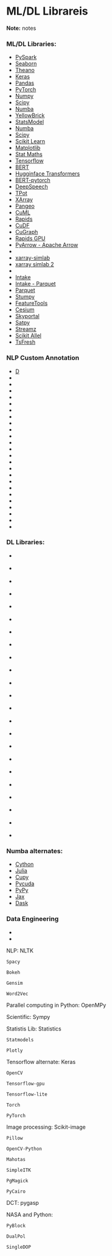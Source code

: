 # ML/DL Librareis

**Note:** notes


### ML/DL Libraries:

* [PySpark](https://github.com/apache/spark/tree/master/python/pyspark)
* [Seaborn](https://github.com/mwaskom/seaborn)
* [Theano](https://github.com/Theano/Theano)
* [Keras](https://github.com/keras-team/keras)
* [Pandas](https://github.com/pandas-dev/pandas)
* [PyTorch](https://github.com/pytorch/pytorch)
* [Numpy](https://github.com/numpy/numpy)
* [Scipy](https://github.com/scipy/scipy)
* [Numba](https://github.com/numba/numba)
* [YellowBrick](https://github.com/districtdatalabs/yellowbrick)
* [StatsModel](https://github.com/statsmodels/statsmodels/)
* [Numba](https://github.com/numba/numba)
* [Scipy](https://github.com/scipy/scipy)
* [Scikit Learn](https://github.com/scikit-learn/scikit-learn)
* [Matplotlib](https://github.com/matplotlib/matplotlib)
* [Stat Maths](https://github.com/tirthajyoti/Stats-Maths-with-Python)
* [Tensorflow](https://github.com/tensorflow/tensorflow)
* [BERT](https://github.com/google-research/bert)
* [Hugginface Transformers](https://github.com/huggingface/transformers)
* [BERT-pytorch](https://github.com/codertimo/BERT-pytorch)
* [DeepSpeech](https://github.com/mozilla/DeepSpeech)
* [TPot](https://github.com/EpistasisLab/tpot)
* [XArray](https://github.com/pydata/xarray)
* [Pangeo](https://github.com/pangeo-data/pangeo)
* [CuML](https://github.com/rapidsai/cuml)
* [Rapids](https://rapids.ai/)
* [CuDF](https://github.com/rapidsai/cudf)
* [CuGraph](https://github.com/rapidsai/cugraph)
* [Rapids GPU](https://devblogs.nvidia.com/gpu-accelerated-analytics-rapids/)
* [PyArrow - Apache Arrow](https://arrow.apache.org/docs/python/csv.html)
* [](https://github.com/pydata/xarray)
* [xarray-simlab](https://xarray-simlab.readthedocs.io/en/latest/)
* [xarray simlab 2](https://github.com/benbovy/xarray-simlab)
* [](https://github.com/holoviz/datashader)
* [Intake](https://github.com/intake/intake)
* [Intake - Parquet](https://github.com/intake/intake-parquet)
* [Parquet](https://github.com/jcrobak/parquet-python)
* [Stumpy](https://github.com/TDAmeritrade/stumpy)
* [FeatureTools](https://github.com/FeatureLabs/featuretools)
* [Cesium](https://github.com/cesium-ml/cesium)
* [Skyportal](https://github.com/skyportal/skyportal)
* [Satpy](https://github.com/pytroll/satpy)
* [Streamz](https://github.com/python-streamz/streamz)
* [Scikit Allel](https://github.com/cggh/scikit-allel)
* [TsFresh](https://github.com/blue-yonder/tsfresh)








### NLP Custom Annotation

* [D](https://github.com/doccano/doccano)
* [](https://github.com/doccano/doccano-transformer)
* [](https://github.com/Ismail-therap/NLP-rating-customer-review)
* [](https://github.com/ManivannanMurugavel/spacy-ner-annotator)
* [](https://medium.com/saarthi-ai/how-to-make-your-own-ner-model-with-contexual-word-embeddings-5086276e04a0)
* [](https://gist.github.com/kaustumbh7/6dc0b909dbdfea4ae2428fb77e18273f)
* [](https://towardsdatascience.com/named-entity-recognition-ner-with-bert-in-spark-nlp-874df20d1d77)
* [](https://github.com/vunb/vntk)
* [](https://github.com/ConflictingTheories/spacy_ws)
* [](https://github.com/mvielkind/sous-chef-bot)
* [](https://github.com/ManivannanMurugavel/spacy-ner-annotator)
* [](https://github.com/rickeydas/corespace-ner)
* [](https://github.com/kayasanoori/Spacy_NER)
* [](https://github.com/hurcy/drug_ner)
* [](https://github.com/fabriziomiano/VocabularyAnalyzer)
* [](https://github.com/niraj1234567890/entity_extraction_spaCy)
* [](https://github.com/SCK22/TextMining)
* [](https://github.com/floydhub/named-entity-recognition-template)
* [](https://github.com/mit-nlp/MITIE)
* [](https://github.com/NervanaSystems/nlp-architect/blob/master/tutorials/ner/ner_demo.ipynb)
* [](https://github.com/ICLRandD/Blackstone)
* [](https://github.com/deepmipt/ner)
* [](https://github.com/microsoft/nlp-recipes)
* [](https://stanfordnlp.github.io/CoreNLP/ner.html)
* [](https://github.com/mridultuteja/Custom-Labelled-NER-tagger)



### DL Libraries:

* [](https://github.com/leon-ai/leon)

* [](https://github.com/Picovoice/speech-to-text-benchmark)

* [](https://github.com/robmsmt/KerasDeepSpeech)

* [](https://github.com/MainRo/deepspeech-server)

* [](https://github.com/mozilla/DeepSpeech-examples)

* [](https://github.com/rolczynski/Automatic-Speech-Recognition)

* [](https://github.com/asticode/go-astideepspeech)

* [](https://github.com/jinserk/pytorch-asr)

* [](https://github.com/mozilla/DSAlign)

* [](https://github.com/daanzu/deepspeech-websocket-server)

* [](https://github.com/MyrtleSoftware/deepspeech)

* [](https://github.com/silenterus/deepspeech-cleaner)

* [](https://github.com/reith/deepspeech-playground)

* [](https://github.com/thecodrr/vspeech)

* [](https://github.com/thecodrr/vave)

* [](https://github.com/utunga/DeepSpeech)

* [](https://www.satishchandragupta.com/tech/python-speech-to-text-asr-transcriber-with-mozilla-deepspeech.html)

* [](https://github.com/thecodrr/vave)

* [](https://github.com/noahchalifour/baidu-deepspeech2)

* [](https://github.com/hauptdigital/deepspeech-notes)

* [](https://github.com/crazymidnight/speech-recognition)

* [](https://github.com/ynop/deepspeech-german)

* [](https://github.com/MainRo/deepspeech-server)


    
### Numba alternates:
* [Cython](https://github.com/cython/cython)
* [Julia](https://github.com/JuliaLang/julia)
* [Cupy](https://github.com/cupy/cupy)
* [Pycuda](https://github.com/inducer/pycuda)
* [PyPy]()
* [Jax](https://github.com/google/jax)
* [Dask](https://github.com/dask/dask)

### Data Engineering
* [](https://medium.com/the-prefect-blog/the-prefect-hybrid-model-1b70c7fd296)	
* [](https://github.com/PrefectHQ/prefect)
	
	
NLP:
	NLTK
	
	Spacy
	
	Bokeh
	
	Gensim
	
	Word2Vec

Parallel computing in Python:
	OpenMPy

Scientific:
	Sympy
	
Statistis Lib:
	Statistics
	
	Statmodels
	
	Plotly

Tensorflow alternate:
	Keras
	
	OpenCV
	
	Tensorflow-gpu
	
	Tensorflow-lite
	
	Torch
	
	PyTorch

Image processing:
	Scikit-image
	
	Pillow
	
	OpenCV-Python
	
	Mahotas
	
	SimpleITK
	
	PgMagick
	
	PyCairo

DCT:
	pygasp
	
	
NASA and Python:
	
	PyBlock
	
	DualPol
	
	SingleDOP
	